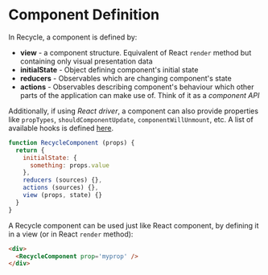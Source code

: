 # Component Definition

In Recycle, a component is defined by:

- **view** - a component structure. Equivalent of React `render` method but containing only visual presentation data
- **initialState** - Object defining component's initial state
- **reducers** - Observables which are changing component's state
- **actions** - Observables describing component's behaviour which other parts of the application can make use of. Think of it as a *component API* 

Additionally, if using *React driver*, a component can also provide properties like
`propTypes`, `shouldComponentUpdate`, `componentWillUnmount`, etc.
A list of available hooks is defined [here](/docs/api-reference/Component.md).

```javascript
function RecycleComponent (props) {
  return {
    initialState: { 
      something: props.value 
    },
    reducers (sources) {},
    actions (sources) {},
    view (props, state) {}
  }
}
```

A Recycle component can be used just like React component,
by defining it in a view (or in React `render` method):

```html
<div>
  <RecycleComponent prop='myprop' />
</div>
```
